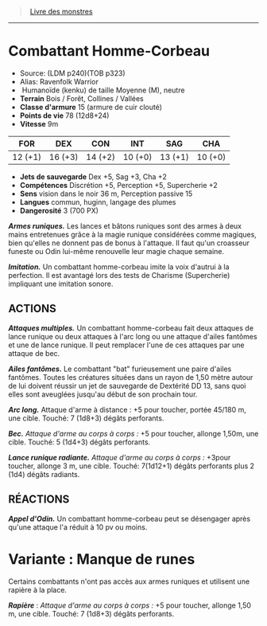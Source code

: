 ﻿> [Livre des monstres](tome_of_beasts.md)

---

# Combattant Homme-Corbeau

- Source: (LDM p240)(TOB p323)
- Alias: Ravenfolk Warrior
-  Humanoïde (kenku) de taille Moyenne (M), neutre
- **Terrain** Bois / Forêt, Collines / Vallées
- **Classe d'armure** 15 (armure de cuir clouté)
- **Points de vie** 78 (12d8+24)
- **Vitesse** 9m

|FOR|DEX|CON|INT|SAG|CHA|
|---|---|---|---|---|---|
|12 (+1)|16 (+3)|14 (+2)|10 (+0)|13 (+1)|10 (+0)|

- **Jets de sauvegarde** Dex +5, Sag +3, Cha +2
- **Compétences** Discrétion +5, Perception +5, Supercherie +2
- **Sens** vision dans le noir 36 m, Perception passive 15
- **Langues** commun, huginn, langage des plumes
- **Dangerosité** 3 (700 PX)

**_Armes runiques._** Les lances et bâtons runiques sont des armes à deux mains entretenues grâce à la magie runique considérées comme magiques, bien qu'elles ne donnent pas de bonus à l'attaque. Il faut qu'un croasseur funeste ou Odin lui-même renouvelle leur magie chaque semaine.

**_Imitation._** Un combattant homme-corbeau imite la voix d'autrui à la perfection. Il est avantagé lors des tests de Charisme (Supercherie) impliquant une imitation sonore.

## ACTIONS

**_Attaques multiples._** Un combattant homme-corbeau fait deux attaques de lance runique ou deux attaques à l'arc long ou une attaque d'ailes fantômes et une de lance runique. Il peut remplacer l'une de ces attaques par une attaque de bec.

**_Ailes fantômes._** Le combattant "bat" furieusement une paire d'ailes fantômes. Toutes les créatures situées dans un rayon de 1,50 mètre autour de lui doivent réussir un jet de sauvegarde de Dextérité DD 13, sans quoi elles sont aveuglées jusqu'au début de son prochain tour.

**_Arc long._** Attaque d'arme à distance : +5 pour toucher, portée 45/180 m, une cible. Touché: 7 (1d8+3) dégâts perforants.

**_Bec._** _Attaque d'arme au corps à corps :_ +5 pour toucher, allonge 1,50m, une cible. Touché: 5 (1d4+3) dégâts perforants.

**_Lance runique radiante._** _Attaque d'arme au corps à corps :_ +3pour toucher, allonge 3 m, une cible. Touché: 7(1d12+1) dégâts perforants plus 2 (1d4) dégâts radiants.

## RÉACTIONS

**_Appel d'Odin._** Un combattant homme-corbeau peut se désengager après qu'une attaque l'a réduit à 10 pv ou moins.

# Variante : Manque de runes

Certains combattants n'ont pas accès aux armes runiques et utilisent une rapière à la place.

**_Rapière_** : _Attaque d'arme au corps à corps :_ +5 pour toucher, allonge 1,50 m, une cible. Touché: 7 (1d8+3) dégâts perforants.

